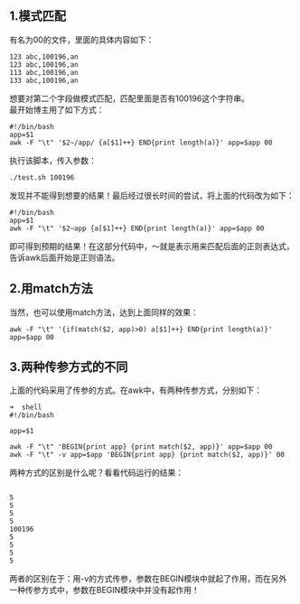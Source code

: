 ## 1.模式匹配
有名为00的文件，里面的具体内容如下：  

```
123	abc,100196,an
123	abc,100196,an
113	abc,100196,an
133	abc,100196,an
```  

想要对第二个字段做模式匹配，匹配里面是否有100196这个字符串。  
最开始博主用了如下方式：  

```
#!/bin/bash
app=$1
awk -F "\t" '$2~/app/ {a[$1]++} END{print length(a)}' app=$app 00
```  

执行该脚本，传入参数：  

```
./test.sh 100196
```  
发现并不能得到想要的结果！最后经过很长时间的尝试，将上面的代码改为如下：  

```
#!/bin/bash
app=$1
awk -F "\t" '$2~app {a[$1]++} END{print length(a)}' app=$app 00
```  

即可得到预期的结果！在这部分代码中，～就是表示用来匹配后面的正则表达式，告诉awk后面开始是正则语法。  

## 2.用match方法
当然，也可以使用match方法，达到上面同样的效果：  

```
awk -F "\t" '{if(match($2, app)>0) a[$1]++} END{print length(a)}' app=$app 00
```  

## 3.两种传参方式的不同
上面的代码采用了传参的方式。在awk中，有两种传参方式，分别如下：  

```
➜  shell
#!/bin/bash

app=$1

awk -F "\t" 'BEGIN{print app} {print match($2, app)}' app=$app 00
awk -F "\t" -v app=$app 'BEGIN{print app} {print match($2, app)}' 00
```  

两种方式的区别是什么呢？看看代码运行的结果：  

```

5
5
5
5
100196
5
5
5
5
```  

两者的区别在于：用-v的方式传参，参数在BEGIN模块中就起了作用，而在另外一种传参方式中，参数在BEGIN模块中并没有起作用！  
